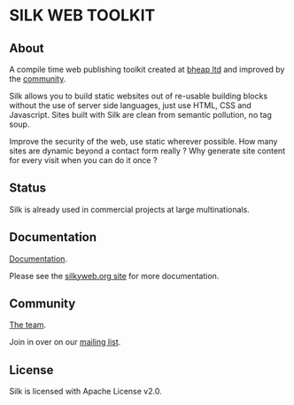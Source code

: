 # SILK WEB TOOLKIT

## About

A compile time web publishing toolkit created at [bheap ltd](http://www.bheap.co.uk/) and improved by the [community](http://www.silkyweb.org/community.html).

Silk allows you to build static websites out of re-usable building blocks without the use of server side languages, just use HTML, CSS and Javascript.  Sites built with Silk are clean from semantic pollution, no tag soup.

Improve the security of the web, use static wherever possible.  How many sites are dynamic beyond a contact form really ?  Why generate site content for every visit when you can do it once ?

## Status

Silk is already used in commercial projects at large multinationals.

## Documentation

[Documentation](http://www.silkyweb.org/documentation.html).

Please see the [silkyweb.org site](http://www.silkyweb.org/) for more documentation.

## Community

[The team](http://www.silkyweb.org/community.html).

Join in over on our <a href="http://groups.google.com/group/silk-user">mailing list</a>.

## License

Silk is licensed with Apache License v2.0.
